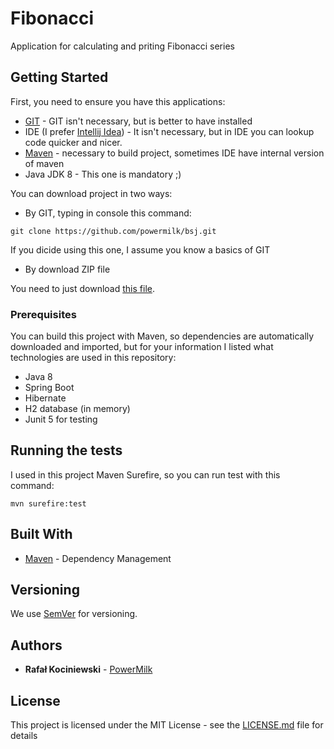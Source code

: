 # Fibonacci

Application for calculating and priting Fibonacci series

## Getting Started

First, you need to ensure you have this applications:

- [GIT](https://git-scm.com/) - GIT isn't necessary, but is better to have installed
- IDE (I prefer [Intellij Idea](https://www.jetbrains.com/idea/)) - It isn't necessary, but in IDE you can lookup code quicker and nicer.
- [Maven](https://maven.apache.org/) - necessary to build project, sometimes IDE have internal version of maven
- Java JDK 8 - This one is mandatory ;)

You can download project in two ways:
 - By GIT, typing in console this command:
 ```
 git clone https://github.com/powermilk/bsj.git
 ```
 If you dicide using this one, I assume you know a basics of GIT
 - By download ZIP file

 You need to just download [this file](https://github.com/powermilk/bsj/archive/master.zip).

### Prerequisites

You can build this project with Maven, so dependencies are automatically downloaded and imported, but for your information I listed what technologies are used in this repository:
- Java 8
- Spring Boot
- Hibernate
- H2 database (in memory)
- Junit 5 for testing

## Running the tests

I used in this project Maven Surefire, so you can run test with this command:
```
mvn surefire:test
```

## Built With

* [Maven](https://maven.apache.org/) - Dependency Management

## Versioning

We use [SemVer](http://semver.org/) for versioning.

## Authors

* **Rafał Kociniewski** - [PowerMilk](https://github.com/powermilk)

## License

This project is licensed under the MIT License - see the [LICENSE.md](LICENSE.md) file for details
